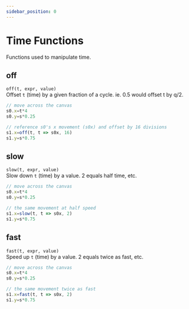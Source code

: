 ```yaml
---
sidebar_position: 0
---
```


# Time Functions
Functions used to manipulate time. 
## off
`off(t, expr, value)`  
Offset `t` (time) by a given fraction of a cycle. ie. 0.5 would offset t by q/2.
```js
// move across the canvas
s0.x=t*4
s0.y=s*0.25

// reference s0's x movement (s0x) and offset by 16 divisions
s1.x=off(t, t => s0x, 16)
s1.y=s*0.75
```
## slow
`slow(t, expr, value)`  
Slow down `t` (time) by a value. 2 equals half time, etc.
```js
// move across the canvas
s0.x=t*4
s0.y=s*0.25

// the same movement at half speed
s1.x=slow(t, t => s0x, 2)
s1.y=s*0.75
```
## fast
`fast(t, expr, value)`  
Speed up `t` (time) by a value. 2 equals twice as fast, etc.
```js
// move across the canvas
s0.x=t*4
s0.y=s*0.25

// the same movement twice as fast
s1.x=fast(t, t => s0x, 2)
s1.y=s*0.75
```
